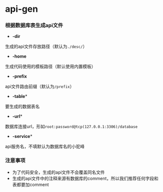 # api-gen
### 根据数据库表生成api文件


- **-dir**

生成的api文件存放路径（默认为`./desc/`）
- **-home**

生成代码使用的模板路径（默认使用内置模板）
- **-prefix**

api文件路由前缀（默认为`/prefix`）
- **-table***

要生成的数据表名
- **-url***

数据库连接url，形如`root:password@tcp(127.0.0.1:3306)/database`
- **-service***

api服务名，不填默认为数据库名的小驼峰
### 注意事项

- 为了代码安全，生成的api文件不会覆盖同名文件  
- 生成的api文件中的注释来源有数据库的comment，所以我们推荐任何字段和表都要加comment

